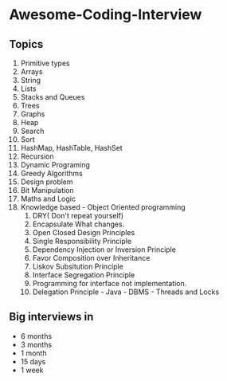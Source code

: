# Awesome-Coding-Interview

## Topics
  1. Primitive types
  1. Arrays
  1. String
  1. Lists
  1. Stacks and Queues
  1. Trees
  1. Graphs
  1. Heap
  1. Search
  1. Sort
  1. HashMap, HashTable, HashSet
  1. Recursion
  1. Dynamic Programing
  1. Greedy Algorithms
  1. Design problem
  1. Bit Manipulation
  1. Maths and Logic
  1. Knowledge based
    - Object Oriented programming
      1. DRY( Don't repeat yourself)
      2. Encapsulate What changes.
      3. Open Closed Design Principles
      4. Single Responsibility Principle
      5. Dependency Injection or Inversion Principle
      6. Favor Composition over Inheritance
      7. Liskov Subsitution Principle
      8. Interface Segregation Principle
      9. Programming for interface not implementation.
      10. Delegation Principle
    - Java
    - DBMS
    - Threads and Locks

## Big interviews in 
  - 6 months
  - 3 months
  - 1 month
  - 15 days
  - 1 week
